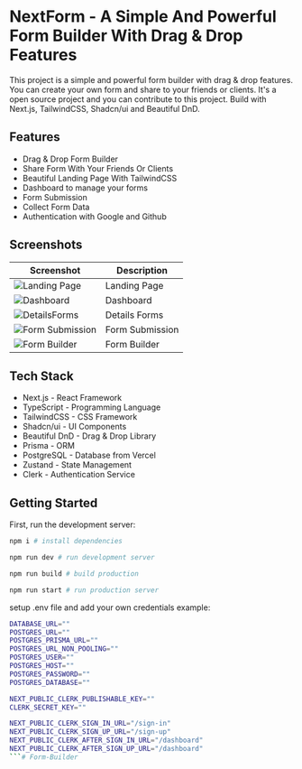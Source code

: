 # NextForm - A Simple And Powerful Form Builder With Drag & Drop Features 

This project is a simple and powerful form builder with drag & drop features. You can create your own form and share to your friends or clients. It's a open source project and you can contribute to this project. Build with Next.js, TailwindCSS, Shadcn/ui and Beautiful DnD.

## Features

- Drag & Drop Form Builder
- Share Form With Your Friends Or Clients
- Beautiful Landing Page With TailwindCSS
- Dashboard to manage your forms
- Form Submission
- Collect Form Data
- Authentication with Google and Github

## Screenshots

| Screenshot | Description |
| --- | --- |
| ![Landing Page](https://i.ibb.co/QNZGX9L/next-form-landingpage.png) | Landing Page |
| ![Dashboard](https://i.ibb.co/SsTNxyH/next-form-dashboard.png) | Dashboard |
| ![DetailsForms](https://i.ibb.co/Hn0Lcbf/next-form-detail-form.png) | Details Forms |
| ![Form Submission](https://i.ibb.co/h2JgdvJ/next-form-form-submission.png) | Form Submission |
| ![Form Builder](https://i.ibb.co/mq06Npn/next-form-builder.png) | Form Builder |


## Tech Stack

- Next.js - React Framework
- TypeScript - Programming Language
- TailwindCSS - CSS Framework
- Shadcn/ui - UI Components
- Beautiful DnD - Drag & Drop Library
- Prisma - ORM
- PostgreSQL - Database from Vercel
- Zustand - State Management
- Clerk - Authentication Service

## Getting Started

First, run the development server:

```bash
npm i # install dependencies

npm run dev # run development server

npm run build # build production

npm run start # run production server
```

setup .env file and add your own credentials example:

```bash
DATABASE_URL=""
POSTGRES_URL=""
POSTGRES_PRISMA_URL=""
POSTGRES_URL_NON_POOLING=""
POSTGRES_USER=""
POSTGRES_HOST=""
POSTGRES_PASSWORD=""
POSTGRES_DATABASE=""

NEXT_PUBLIC_CLERK_PUBLISHABLE_KEY=""
CLERK_SECRET_KEY=""

NEXT_PUBLIC_CLERK_SIGN_IN_URL="/sign-in"
NEXT_PUBLIC_CLERK_SIGN_UP_URL="/sign-up"
NEXT_PUBLIC_CLERK_AFTER_SIGN_IN_URL="/dashboard"
NEXT_PUBLIC_CLERK_AFTER_SIGN_UP_URL="/dashboard"
```#   F o r m - B u i l d e r 
 
 
